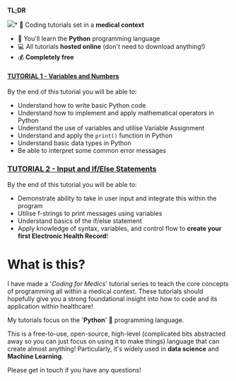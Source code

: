 **TL;DR**

![](https://drive.google.com/uc?id=1B2P2-9jc95nehmz-7MsG7ag2Yldrszbz)* 💉 Coding tutorials set in a **medical context**
* 🐍 You'll learn the **Python** programming language
* 💻 All tutorials **hosted online** (don't need to download anything!)
* 💰 **Completely free**

#### [TUTORIAL 1 - Variables and Numbers](https://colab.research.google.com/drive/101a7KAJ8QoERGLWJi5btlw5Ghq4CyWSk)

By the end of this tutorial you will be able to:

* Understand how to write basic Python code
* Understand how to implement and apply mathematical operators in Python
* Understand the use of variables and utilise Variable Assignment
* Understand and apply the `print()` function in Python
* Understand basic data types in Python
* Be able to interpret some common error messages

### [TUTORIAL 2 - Input and If/Else Statements](https://colab.research.google.com/drive/1ANQz2hGSUQ1lhuHPOImx1UGPWEsfspHY?usp=sharing)

By the end of this tutorial you will be able to:

* Demonstrate ability to take in user input and integrate this within the program
* Utilise f-strings to print messages using variables
* Understand basics of the if/else statement
* Apply knowledge of syntax, variables, and control flow to **create your first Electronic Health Record**!

What is this?
=============

I have made a '*Coding for Medics*' tutorial series to teach the core concepts of programming all within a medical context. These tutorials should hopefully give you a strong foundational insight into how to code and its application within healthcare!

My tutorials focus on the '**Python**' 🐍 programming language. 

This is a free-to-use, open-source, high-level (complicated bits abstracted away so you can just focus on using it to make things) language that can create almost anything! Particularly, it's widely used in **data science** and **Machine Learning**.

Please get in touch if you have any questions!

